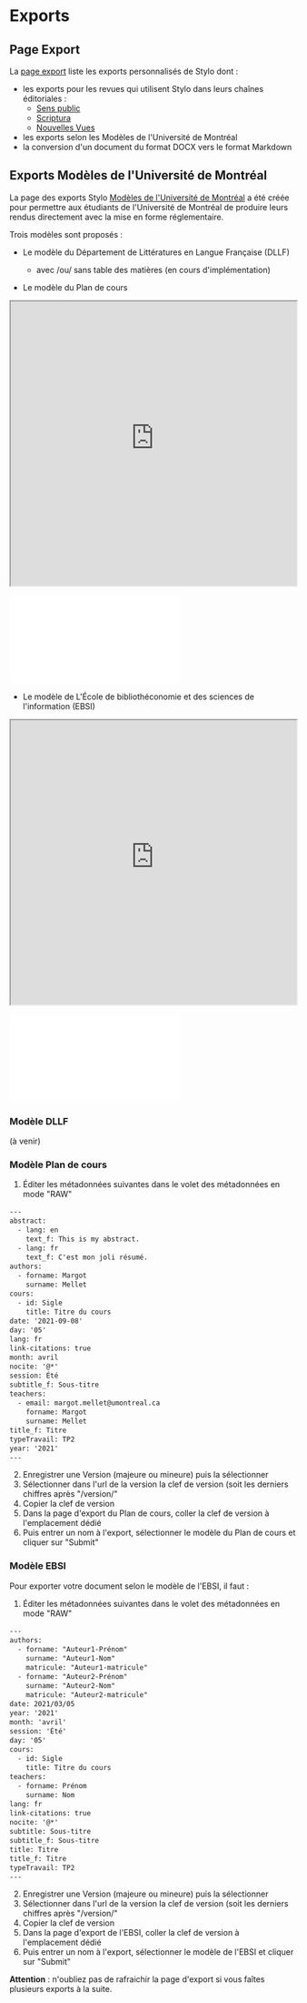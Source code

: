 # Exports

## Page Export 

La [page export](https://stylo-export.ecrituresnumeriques.ca/) liste les exports personnalisés de Stylo dont : 

- les exports pour les revues qui utilisent Stylo dans leurs chaînes éditoriales : 
     - [Sens public](http://sens-public.org/)
     - [Scriptura](https://www.facebook.com/RevueScriptura/)
     - [Nouvelles Vues](https://nouvellesvues.org/presentation-de-la-revue/)
- les exports selon les Modèles de l'Université de Montréal
- la conversion d'un document du format DOCX vers le format Markdown

## Exports Modèles de l'Université de Montréal 

La page des exports Stylo [Modèles de l'Université de Montréal](https://stylo-export.ecrituresnumeriques.ca/exportudem.html) a été créée pour permettre aux étudiants de l'Université de Montréal de produire leurs rendus directement avec la mise en forme réglementaire. 

Trois modèles sont proposés : 

- Le modèle du Département de Littératures en Langue Française (DLLF)
  -  avec /ou/ sans table des matières (en cours d'implémentation)

- Le modèle du Plan de cours 

<iframe src="http://stylo-doc.ecrituresnumeriques.ca/fr_FR/pages/uploads/pdf/testPlanCours.pdf" title="testPlanCours" width="100%" height="500" allowfullscreen></iframe>

![Ouvrir dans nouvelle page](uploads/pdf/testPlanCours.pdf)


- Le modèle de L'École de bibliothéconomie et des sciences de l'information (EBSI)

<iframe src="http://stylo-doc.ecrituresnumeriques.ca/fr_FR/pages/uploads/pdf/test.pdf" title="testEBSI" width="100%" height="500" allowfullscreen></iframe> 

![Ouvrir dans nouvelle page](uploads/pdf/test.pdf)


### Modèle DLLF
(à venir)

### Modèle Plan de cours

1. Éditer les métadonnées suivantes dans le volet des métadonnées en mode "RAW"

```
---
abstract:
  - lang: en
    text_f: This is my abstract.
  - lang: fr
    text_f: C'est mon joli résumé.
authors:
  - forname: Margot
    surname: Mellet
cours:
  - id: Sigle
    title: Titre du cours
date: '2021-09-08'
day: '05'
lang: fr
link-citations: true
month: avril
nocite: '@*'
session: Été
subtitle_f: Sous-titre
teachers:
  - email: margot.mellet@umontreal.ca
    forname: Margot
    surname: Mellet
title_f: Titre
typeTravail: TP2
year: '2021'
---
```
2. Enregistrer une Version (majeure ou mineure) puis la sélectionner
3. Sélectionner dans l'url de la version la clef de version (soit les derniers chiffres après "/version/"
4. Copier la clef de version 
5. Dans la page d'export du Plan de cours, coller la clef de version à l'emplacement dédié
6. Puis entrer un nom à l'export, sélectionner le modèle du Plan de cours et cliquer sur "Submit"

### Modèle EBSI 

Pour exporter votre document selon le modèle de l'EBSI, il faut : 

1. Éditer les métadonnées suivantes dans le volet des métadonnées en mode "RAW"

```
---
authors:
  - forname: "Auteur1-Prénom"
    surname: "Auteur1-Nom"
    matricule: "Auteur1-matricule"
  - forname: "Auteur2-Prénom"
    surname: "Auteur2-Nom"
    matricule: "Auteur2-matricule"
date: 2021/03/05
year: '2021'
month: 'avril'
session: 'Été'
day: '05'
cours:
  - id: Sigle
    title: Titre du cours
teachers: 
  - forname: Prénom
    surname: Nom
lang: fr
link-citations: true
nocite: '@*'
subtitle: Sous-titre
subtitle_f: Sous-titre
title: Titre
title_f: Titre
typeTravail: TP2
---
```

2. Enregistrer une Version (majeure ou mineure) puis la sélectionner
3. Sélectionner dans l'url de la version la clef de version (soit les derniers chiffres après "/version/"
4. Copier la clef de version 
5. Dans la page d'export de l'EBSI, coller la clef de version à l'emplacement dédié
6. Puis entrer un nom à l'export, sélectionner le modèle de l'EBSI et cliquer sur "Submit"

**Attention** : n'oubliez pas de rafraichir la page d'export si vous faîtes plusieurs exports à la suite. 
